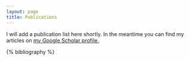 ```yaml
---
layout: page
title: Publications
---
```


I will add a publication list here shortly. In the meantime you can find my articles on <u><a href="https://scholar.google.com/citations?user=RfTyvdsAAAAJ&hl=en">my Google Scholar profile</a>.</u>

{% bibliography %}